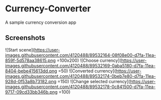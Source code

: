 # Currency-Converter
A sample currency conversion app

## Screenshots
![Start scene](https://user-images.githubusercontent.com/4120488/89532164-08f08e00-d7fa-11ea-859f-5d578aa38615.png =100x200)
![Choose currency](https://user-images.githubusercontent.com/4120488/89532169-0aba5180-d7fa-11ea-8404-bebe415613dd.png =50)
![Converted currency](https://user-images.githubusercontent.com/4120488/89532174-0beb7e80-d7fa-11ea-928d-0f53a8b73182.png =150)
![Change selected currency](https://user-images.githubusercontent.com/4120488/89532178-0c841500-d7fa-11ea-9717-09cd33bb346b.png =100)
